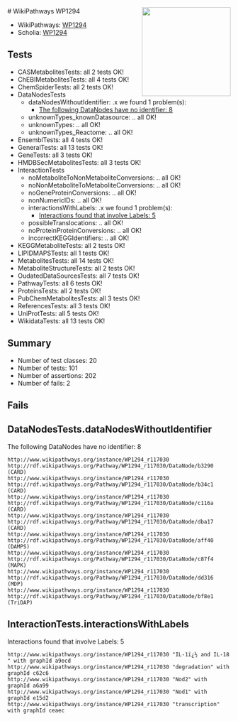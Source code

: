 <img style="float: right; width: 200px" src="https://upload.wikimedia.org/wikipedia/commons/thumb/8/83/Wplogo_with_text_500.png/640px-Wplogo_with_text_500.png" />
# WikiPathways WP1294

* WikiPathways: [WP1294](https://new.wikipathways.org/pathways/WP1294)
* Scholia: [WP1294](https://scholia.toolforge.org/wikipathways/WP1294)
## Tests
* CASMetabolitesTests: all 2 tests OK!
* ChEBIMetabolitesTests: all 4 tests OK!
* ChemSpiderTests: all 2 tests OK!
* DataNodesTests
    * dataNodesWithoutIdentifier: .x we found 1 problem(s):
        * [The following DataNodes have no identifier: 8](#d2d32fa7)
    * unknownTypes_knownDatasource: .. all OK!
    * unknownTypes: .. all OK!
    * unknownTypes_Reactome: .. all OK!
* EnsemblTests: all 4 tests OK!
* GeneralTests: all 13 tests OK!
* GeneTests: all 3 tests OK!
* HMDBSecMetabolitesTests: all 3 tests OK!
* InteractionTests
    * noMetaboliteToNonMetaboliteConversions: .. all OK!
    * noNonMetaboliteToMetaboliteConversions: .. all OK!
    * noGeneProteinConversions: .. all OK!
    * nonNumericIDs: .. all OK!
    * interactionsWithLabels: .x we found 1 problem(s):
        * [Interactions found that involve Labels: 5](#630d267c)
    * possibleTranslocations: .. all OK!
    * noProteinProteinConversions: .. all OK!
    * incorrectKEGGIdentifiers: .. all OK!
* KEGGMetaboliteTests: all 2 tests OK!
* LIPIDMAPSTests: all 1 tests OK!
* MetabolitesTests: all 14 tests OK!
* MetaboliteStructureTests: all 2 tests OK!
* OudatedDataSourcesTests: all 7 tests OK!
* PathwayTests: all 6 tests OK!
* ProteinsTests: all 2 tests OK!
* PubChemMetabolitesTests: all 3 tests OK!
* ReferencesTests: all 3 tests OK!
* UniProtTests: all 5 tests OK!
* WikidataTests: all 13 tests OK!


## Summary

* Number of test classes: 20
* Number of tests: 101
* Number of assertions: 202
* Number of fails: 2

## Fails

<a name="d2d32fa7" />

## DataNodesTests.dataNodesWithoutIdentifier

The following DataNodes have no identifier: 8
```
http://www.wikipathways.org/instance/WP1294_r117030 http://rdf.wikipathways.org/Pathway/WP1294_r117030/DataNode/b3290 (CARD)
http://www.wikipathways.org/instance/WP1294_r117030 http://rdf.wikipathways.org/Pathway/WP1294_r117030/DataNode/b34c1 (CARD)
http://www.wikipathways.org/instance/WP1294_r117030 http://rdf.wikipathways.org/Pathway/WP1294_r117030/DataNode/c116a (CARD)
http://www.wikipathways.org/instance/WP1294_r117030 http://rdf.wikipathways.org/Pathway/WP1294_r117030/DataNode/dba17 (CARD)
http://www.wikipathways.org/instance/WP1294_r117030 http://rdf.wikipathways.org/Pathway/WP1294_r117030/DataNode/aff40 (DAMPS)
http://www.wikipathways.org/instance/WP1294_r117030 http://rdf.wikipathways.org/Pathway/WP1294_r117030/DataNode/c87f4 (MAPK)
http://www.wikipathways.org/instance/WP1294_r117030 http://rdf.wikipathways.org/Pathway/WP1294_r117030/DataNode/dd316 (MDP)
http://www.wikipathways.org/instance/WP1294_r117030 http://rdf.wikipathways.org/Pathway/WP1294_r117030/DataNode/bf8e1 (TriDAP)
```

<a name="630d267c" />

## InteractionTests.interactionsWithLabels

Interactions found that involve Labels: 5
```
http://www.wikipathways.org/instance/WP1294_r117030 "IL-1ï¿½ and IL-18
" with graphId a9ecd
http://www.wikipathways.org/instance/WP1294_r117030 "degradation" with graphId c62c6
http://www.wikipathways.org/instance/WP1294_r117030 "Nod2" with graphId a6a99
http://www.wikipathways.org/instance/WP1294_r117030 "Nod1" with graphId e15d2
http://www.wikipathways.org/instance/WP1294_r117030 "transcription" with graphId ceaec
```

